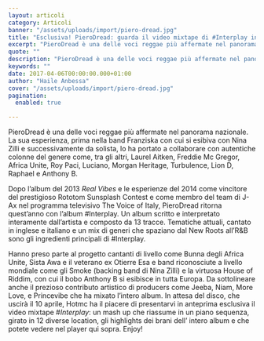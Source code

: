 ```yaml
---
layout: articoli
category: Articoli
banner: "/assets/uploads/import/piero-dread.jpg"
title: "Esclusiva! PieroDread: guarda il video mixtape di #Interplay in anteprima"
excerpt: "PieroDread è una delle voci reggae più affermate nel panorama nazionale. La sua esperienza, prima nella band Franziska con cui si esibiva con Nina Zilli e successivamente da solista, lo ha portato a collaborare con autentiche colonne del genere come, tra gli altri, Laurel Aitken, Freddie Mc Gregor, Africa Unite, Roy Paci, Luciano, Morgan Heritage, [&hellip"
quote: ""
description: "PieroDread è una delle voci reggae più affermate nel panorama nazionale. La sua esperienza, prima nella band Franziska con cui si esibiva con Nina Zilli e successivamente da solista, lo ha portato a collaborare con autentiche colonne del genere come, tra gli altri, Laurel Aitken, Freddie Mc Gregor, Africa Unite, Roy Paci, Luciano, Morgan Heritage, [&hellip"
keywords: ""
date: 2017-04-06T00:00:00.000+01:00
author: "Haile Anbessa"
cover: "/assets/uploads/import/piero-dread.jpg"
pagination:
  enabled: true

---
```


PieroDread è una delle voci reggae più affermate nel panorama nazionale. La sua esperienza, prima nella band Franziska con cui si esibiva con Nina Zilli e successivamente da solista, lo ha portato a collaborare con autentiche colonne del genere come, tra gli altri, Laurel Aitken, Freddie Mc Gregor, Africa Unite, Roy Paci, Luciano, Morgan Heritage, Turbulence, Lion D, Raphael e Anthony B.

Dopo l’album del 2013 _Real Vibes_ e le esperienze del 2014 come vincitore del prestigioso Rototom Sunsplash Contest e come membro del team di J-Ax nel programma televisivo The Voice of Italy, PieroDread ritorna quest’anno con l’album #Interplay. Un album scritto e interpretato interamente dall’artista e composto da 13 tracce. Tematiche attuali, cantato in inglese e italiano e un mix di generi che spaziano dal New Roots all’R&B sono gli ingredienti principali di #Interplay.

Hanno preso parte al progetto cantanti di livello come Bunna degli Africa Unite, Sista Awa e il veterano ex Otierre Esa e band riconosciute a livello mondiale come gli Smoke (backing band di Nina Zilli) e la virtuosa House of Riddim, con cui il bobo Anthony B si esibisce in tutta Europa. Da sottolineare anche il prezioso contributo artistico di producers come Jeeba, Niam, More Love, e Princevibe che ha mixato l’intero album. In attesa del disco, che uscirà il 10 aprile, Hotmc ha il piacere di presentarvi in anteprima esclusiva il video mixtape #_Interplay_: un mash up che riassume in un piano sequenza, girato in 12 diverse location, gli highlights dei brani dell’ intero album e che potete vedere nel player qui sopra. Enjoy!